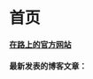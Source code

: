 # 首页

<h4><a href="https://ontheway0103.github.io/dailyshells.com/">在路上的官方网站</a></h4>

<h4>最新发表的博客文章：</h4>

<div id="home-blog-list" class="home-blog-list"></div>

<script>
    documentReady(async ()=>{
        const resp = await fetch('/blogs/tech/index.json');
        let blogs = await resp.json();
        if (blogs.length > 20) {
            blogs = blogs.slice(0, 20);
        }
        console.log(JSON.stringify(blogs));
        const items = blogs.map(blog => {
            let date = new Date(blog.date).toLocaleDateString(undefined, { year: 'numeric', month: 'long', day: 'numeric' });
            return `
<div class="home-blog-list-item">
    <div><span class="text-sm font-semibold uppercase">${date}</span></div>
    <div><a href="${blog.uri}">${gitsite.encodeHtml(blog.title)}</a></div>
</div>`;
        });
        document.getElementById('home-blog-list').innerHTML = items.join('');
    });
</script>
